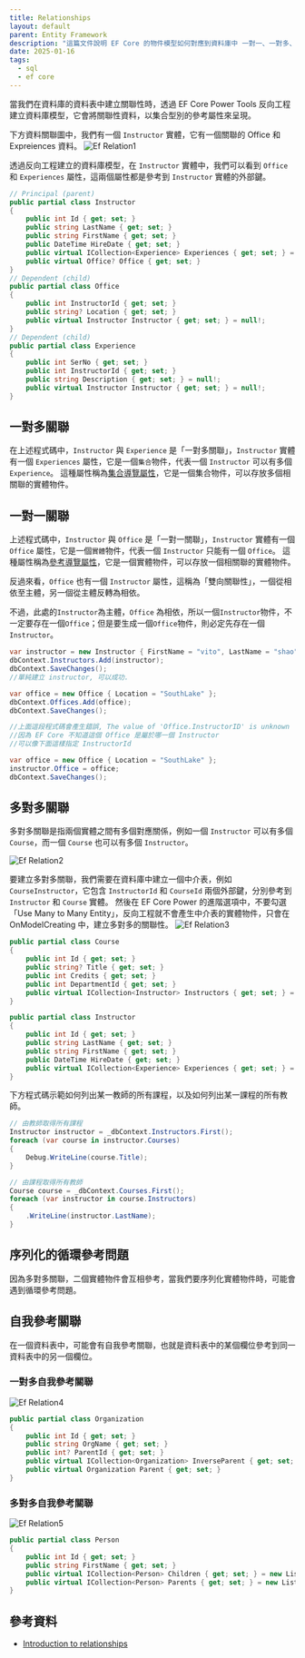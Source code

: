 ```yaml
---
title: Relationships
layout: default
parent: Entity Framework
description: "這篇文件說明 EF Core 的物件模型如何對應到資料庫中 一對一、一對多、多對多 關聯性。"
date: 2025-01-16
tags:
  - sql
  - ef core
---
```


當我們在資料庫的資料表中建立關聯性時，透過 EF Core Power Tools 反向工程建立資料庫模型，它會將關聯性資料，以集合型別的參考屬性來呈現。

下方資料關聯圖中，我們有一個 `Instructor` 實體，它有一個關聯的 Office 和 Expreiences 資料。
![Ef Relation1](images/ef-relation1.png)

透過反向工程建立的資料庫模型，在 `Instructor` 實體中，我們可以看到 `Office` 和 `Experiences` 屬性，這兩個屬性都是參考到 `Instructor` 實體的外部鍵。
```csharp
// Principal (parent)
public partial class Instructor
{
    public int Id { get; set; }
    public string LastName { get; set; }
    public string FirstName { get; set; }
    public DateTime HireDate { get; set; }
    public virtual ICollection<Experience> Experiences { get; set; } = new List<Experience>();
    public virtual Office? Office { get; set; }
}
// Dependent (child)
public partial class Office
{
    public int InstructorId { get; set; }
    public string? Location { get; set; }
    public virtual Instructor Instructor { get; set; } = null!;
}
// Dependent (child)
public partial class Experience
{
    public int SerNo { get; set; }
    public int InstructorId { get; set; }
    public string Description { get; set; } = null!;
    public virtual Instructor Instructor { get; set; } = null!;
}
```
## 一對多關聯
在上述程式碼中，`Instructor` 與 `Experience` 是「一對多關聯」，`Instructor` 實體有一個 `Experiences` 屬性，它是一個`集合`物件，代表一個 `Instructor` 可以有多個 `Experience`。
這種屬性稱為<a target="_blank" href="https://learn.microsoft.com/en-us/ef/core/modeling/relationships/navigations#collection-navigations">集合導覽屬性</a>，它是一個集合物件，可以存放多個相關聯的實體物件。

## 一對一關聯
上述程式碼中，`Instructor` 與 `Office` 是「一對一關聯」，`Instructor` 實體有一個 `Office` 屬性，它是一個`實體`物件，代表一個 `Instructor` 只能有一個 `Office`。
這種屬性稱為<a target="_blank" href="https://learn.microsoft.com/en-us/ef/core/modeling/relationships/navigations#reference-navigations">參考導覽屬性</a>，它是一個實體物件，可以存放一個相關聯的實體物件。

反過來看，`Office` 也有一個 `Instructor` 屬性，這稱為「雙向關聯性」，一個從相依至主體，另一個從主體反轉為相依。

不過，此處的`Instructor`為主體，`Office` 為相依，所以一個`Instructor`物件，不一定要存在一個`Office`；但是要生成一個`Office`物件，則必定先存在一個`Instructor`。
```csharp
var instructor = new Instructor { FirstName = "vito", LastName = "shao" };
dbContext.Instructors.Add(instructor);
dbContext.SaveChanges();
//單純建立 instructor, 可以成功.

var office = new Office { Location = "SouthLake" };
dbContext.Offices.Add(office);
dbContext.SaveChanges();

//上面這段程式碼會產生錯誤, The value of 'Office.InstructorID' is unknown
//因為 EF Core 不知道這個 Office 是屬於哪一個 Instructor
//可以像下面這樣指定 InstructorId

var office = new Office { Location = "SouthLake" };
instructor.Office = office;
dbContext.SaveChanges();
```
## 多對多關聯
多對多關聯是指兩個實體之間有多個對應關係，例如一個 `Instructor` 可以有多個 `Course`，而一個 `Course` 也可以有多個 `Instructor`。

![Ef Relation2](images/ef-relation2.png)

要建立多對多關聯，我們需要在資料庫中建立一個中介表，例如 `CourseInstructor`，它包含 `InstructorId` 和 `CourseId` 兩個外部鍵，分別參考到 `Instructor` 和 `Course` 實體。
然後在 EF Core Power 的進階選項中，不要勾選「Use Many to Many Entity」，反向工程就不會產生中介表的實體物件，只會在 OnModelCreating 中，建立多對多的關聯性。
![Ef Relation3](images/ef-relation3.png)

```csharp
public partial class Course
{
    public int Id { get; set; }
    public string? Title { get; set; }
    public int Credits { get; set; }
    public int DepartmentId { get; set; }
    public virtual ICollection<Instructor> Instructors { get; set; } = new List<Instructor>();
}

public partial class Instructor
{
    public int Id { get; set; }
    public string LastName { get; set; }
    public string FirstName { get; set; }
    public DateTime HireDate { get; set; }
    public virtual ICollection<Experience> Experiences { get; set; } = new List<Experience>();
}
```
下方程式碼示範如何列出某一教師的所有課程，以及如何列出某一課程的所有教師。
```csharp
// 由教師取得所有課程
Instructor instructor = _dbContext.Instructors.First();
foreach (var course in instructor.Courses)
{
    Debug.WriteLine(course.Title);
}

// 由課程取得所有教師
Course course = _dbContext.Courses.First();
foreach (var instructor in course.Instructors)
{
    .WriteLine(instructor.LastName);
}
```


## 序列化的循環參考問題

因為多對多關聯，二個實體物件會互相參考，當我們要序列化實體物件時，可能會遇到循環參考問題。

## 自我參考關聯

在一個資料表中，可能會有自我參考關聯，也就是資料表中的某個欄位參考到同一資料表中的另一個欄位。

### 一對多自我參考關聯
![Ef Relation4](images/ef-relation4.png)
```csharp
public partial class Organization
{
    public int Id { get; set; }
    public string OrgName { get; set; }
    public int? ParentId { get; set; }
    public virtual ICollection<Organization> InverseParent { get; set; } = new List<Organization>();
    public virtual Organization Parent { get; set; }
}
```

### 多對多自我參考關聯
![Ef Relation5](images/ef-relation5.png)
```csharp
public partial class Person
{
    public int Id { get; set; }
    public string FirstName { get; set; }
    public virtual ICollection<Person> Children { get; set; } = new List<Person>();
    public virtual ICollection<Person> Parents { get; set; } = new List<Person>();
}
```

## 參考資料
- <a target="_blank" href="https://learn.microsoft.com/en-us/ef/core/modeling/relationships">Introduction to relationships</a>
